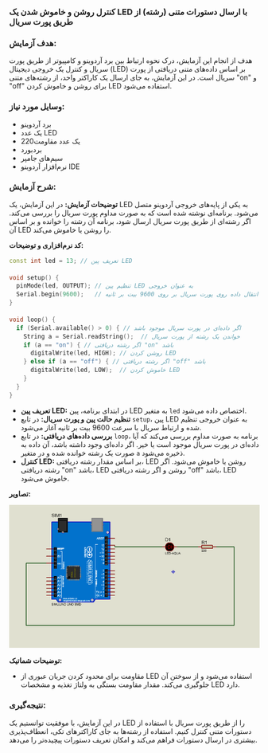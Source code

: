 ### کنترل روشن و خاموش شدن یک LED با ارسال دستورات متنی (رشته) از طریق پورت سریال

### هدف آزمایش:
هدف از انجام این آزمایش، درک نحوه ارتباط بین برد آردوینو و کامپیوتر از طریق پورت سریال و کنترل یک خروجی دیجیتال (LED) بر اساس داده‌های متنی دریافتی از پورت سریال است. در این آزمایش، به جای ارسال یک کاراکتر واحد، از رشته‌های متنی "on" و "off" برای روشن و خاموش کردن LED استفاده می‌شود.

### وسایل مورد نیاز:
* برد آردوینو
* یک عدد LED
* یک عدد مقاومت220  
* بردبورد
* سیم‌های جامپر
* نرم‌افزار آردوینو IDE

### شرح آزمایش:

**توضیحات آزمایش:**
در این آزمایش، یک LED به یکی از پایه‌های خروجی آردوینو متصل می‌شود. برنامه‌ای نوشته شده است که به صورت مداوم پورت سریال را بررسی می‌کند. اگر رشته‌ای از طریق پورت سریال ارسال شود، برنامه آن رشته را خوانده و بر اساس آن LED را روشن یا خاموش می‌کند.

**کد نرم‌افزاری و توضیحات:**
```c++
const int led = 13; // تعریف پین LED

void setup() {
  pinMode(led, OUTPUT); // تنظیم پین LED به عنوان خروجی
  Serial.begin(9600);   // تنظیم سرعت انتقال داده روی پورت سریال بر روی 9600 بیت بر ثانیه
}

void loop() {
  if (Serial.available() > 0) { // اگر داده‌ای در پورت سریال موجود باشد
    String a = Serial.readString();  // خواندن یک رشته از پورت سریال
    if (a == "on") { // اگر رشته دریافتی "on" باشد
      digitalWrite(led, HIGH); // روشن کردن LED
    } else if (a == "off") { // اگر رشته دریافتی "off" باشد
      digitalWrite(led, LOW);  // خاموش کردن LED
    }
  }
}
```
* **تعریف پین LED:** در ابتدای برنامه، پین LED به متغیر `led` اختصاص داده می‌شود.
* **تنظیم حالت پین و پورت سریال:** در تابع `setup`، پین LED به عنوان خروجی تنظیم شده و ارتباط سریال با سرعت 9600 بیت بر ثانیه آغاز می‌شود.
* **بررسی داده‌های دریافتی:** در تابع `loop`، برنامه به صورت مداوم بررسی می‌کند که آیا داده‌ای در پورت سریال موجود است یا خیر. اگر داده‌ای وجود داشته باشد، آن داده به صورت یک رشته خوانده شده و در متغیر `a` ذخیره می‌شود.
* **کنترل LED:** بر اساس مقدار رشته دریافتی، LED روشن یا خاموش می‌شود. اگر رشته دریافتی "on" باشد، LED روشن و اگر رشته دریافتی "off" باشد، LED خاموش می‌شود.

**تصاویر:**

![توضیح تصویر](https://github.com/vahidseyyedi/microProcessor/blob/main/02%20Laboratory/img/map%202.png)

**توضیحات شماتیک:**
* مقاومت برای محدود کردن جریان عبوری از LED استفاده می‌شود و از سوختن آن جلوگیری می‌کند. مقدار مقاومت بستگی به ولتاژ تغذیه و مشخصات LED دارد.

### نتیجه‌گیری:
در این آزمایش، با موفقیت توانستیم یک LED را از طریق پورت سریال با استفاده از دستورات متنی کنترل کنیم. استفاده از رشته‌ها به جای کاراکترهای تکی، انعطاف‌پذیری بیشتری در ارسال دستورات فراهم می‌کند و امکان تعریف دستورات پیچیده‌تر را می‌دهد.
